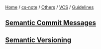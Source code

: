 [Home](https://mengxianbin.github.io) /
[cs-note](https://mengxianbin.github.io/cs-note/content) /
[Others](https://mengxianbin.github.io/cs-note/content/Others) /
[VCS](https://mengxianbin.github.io/cs-note/content/Others/VCS) /
[Guidelines](https://mengxianbin.github.io/cs-note/content/Others/VCS/Guidelines)

## [Semantic Commit Messages](https://mengxianbin.github.io/cs-note/content/Others/VCS/Guidelines/Semantic%20Commit%20Messages)

## [Semantic Versioning](https://mengxianbin.github.io/cs-note/content/Others/VCS/Guidelines/Semantic%20Versioning)
